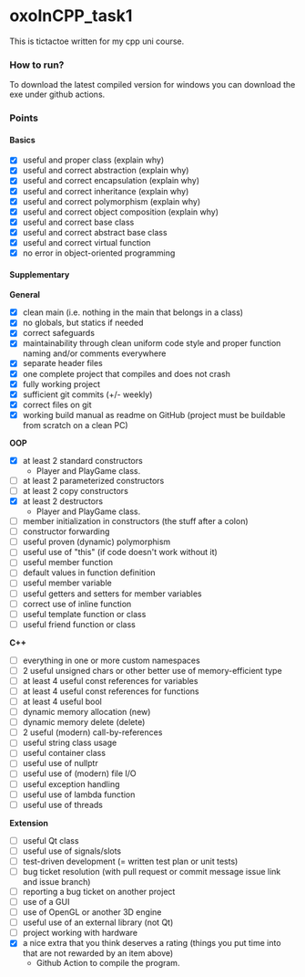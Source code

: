# oxoInCPP_task1

This is tictactoe written for my cpp uni course.

### How to run?

To download the latest compiled version for windows you can download the exe under github actions.

### Points

#### Basics
- [X] useful and proper class (explain why)
- [X] useful and correct abstraction (explain why)
- [X] useful and correct encapsulation (explain why)
- [X] useful and correct inheritance (explain why)
- [X] useful and correct polymorphism (explain why)
- [X] useful and correct object composition (explain why)
- [X] useful and correct base class
- [X] useful and correct abstract base class
- [X] useful and correct virtual function
- [X] no error in object-oriented programming

#### Supplementary
**General**
- [X] clean main (i.e. nothing in the main that belongs in a class)
- [X] no globals, but statics if needed
- [X] correct safeguards
- [X] maintainability through clean uniform code style and proper function naming and/or comments everywhere
- [X] separate header files
- [X] one complete project that compiles and does not crash
- [X] fully working project
- [X] sufficient git commits (+/- weekly)
- [X] correct files on git
- [X] working build manual as readme on GitHub (project must be buildable from scratch on a clean PC)

**OOP**
- [X] at least 2 standard constructors
    - Player and PlayGame class.
- [ ] at least 2 parameterized constructors
- [ ] at least 2 copy constructors
- [X] at least 2 destructors
    - Player and PlayGame class.
- [ ] member initialization in constructors (the stuff after a colon)
- [ ] constructor forwarding
- [ ] useful proven (dynamic) polymorphism
- [ ] useful use of "this" (if code doesn't work without it)
- [ ] useful member function
- [ ] default values in function definition
- [ ] useful member variable
- [ ] useful getters and setters for member variables
- [ ] correct use of inline function
- [ ] useful template function or class
- [ ] useful friend function or class

**C++**
- [ ] everything in one or more custom namespaces
- [ ] 2 useful unsigned chars or other better use of memory-efficient type
- [ ] at least 4 useful const references for variables
- [ ] at least 4 useful const references for functions
- [ ] at least 4 useful bool
- [ ] dynamic memory allocation (new)
- [ ] dynamic memory delete (delete)
- [ ] 2 useful (modern) call-by-references
- [ ] useful string class usage
- [ ] useful container class
- [ ] useful use of nullptr
- [ ] useful use of (modern) file I/O
- [ ] useful exception handling
- [ ] useful use of lambda function
- [ ] useful use of threads

**Extension**
- [ ] useful Qt class
- [ ] useful use of signals/slots
- [ ] test-driven development (= written test plan or unit tests)
- [ ] bug ticket resolution (with pull request or commit message issue link and issue branch)
- [ ] reporting a bug ticket on another project
- [ ] use of a GUI
- [ ] use of OpenGL or another 3D engine
- [ ] useful use of an external library (not Qt)
- [ ] project working with hardware
- [X] a nice extra that you think deserves a rating (things you put time into that are not rewarded by an item above)
    - Github Action to compile the program.
